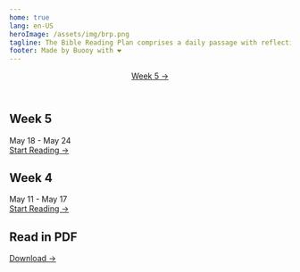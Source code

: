 ```yaml
---
home: true
lang: en-US
heroImage: /assets/img/brp.png
tagline: The Bible Reading Plan comprises a daily passage with reflection questions to guide you in mediation
footer: Made by Buooy with ❤️
---
```

<script>
var d = new Date();
var weekday = ['sunday','monday','tuesday','wednesday','thursday','friday','saturday'];
var day = weekday[d.getDay()];
</script>

<header class="hero">
  <p class="action">
    <a href="/week-5/" class="nav-link action-button">
      Week 5&nbsp;&rarr;
    </a>
  </p>
</header>

<div class="features">
  <div class="feature">
    <h2>Week 5</h2>
    <p>May 18 - May 24
      <br/>
      <a href="/week-5/">
        Start&nbsp;Reading&nbsp;&rarr;
      </a>
    </p>
  </div>
  <div class="feature">
    <h2>Week 4</h2>
    <p>May 11 - May 17
      <br/>
      <a href="/week-4/">
        Start&nbsp;Reading&nbsp;&rarr;
      </a>
    </p>
  </div>
  <div class="feature">
    <h2>Read in PDF</h2>
    <p>
      <a href="https://www.riverlife.org.sg/brp" target="_blank">
        Download&nbsp;&rarr;
      </a>
    </p>
  </div>
</div>
